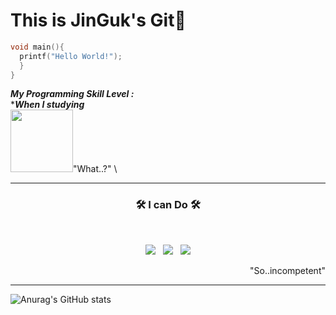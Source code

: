 This is JinGuk's Git👋
==
```C++
void main(){
  printf("Hello World!");
  }
}
```

___My Programming Skill Level :___    
****When I studying***   
<img src = "https://user-images.githubusercontent.com/98131981/150469609-8b0ccf68-be76-423d-a605-fcf090da0bfa.png" width="100" height = "100"/>"What..?"
\



<hr/>
<h3 align="center"><b>🛠 I can Do 🛠</b></h3>
</br>
<p align="center">
<img src="https://img.shields.io/badge/c++-00599C?style=flat-square&logo=c%2B%2B&logoColor=white"/></a> &nbsp 
<img src="https://img.shields.io/badge/Unity-black?style=flat-square&logo=unity&logoColor=white"/></a> &nbsp
<img src="https://img.shields.io/badge/-C%23-000000?style=flat-square&logo=Csharp&logoColor=white"/></a>

</p>
<p align="right">
  "So..incompetent"
  </p>
<hr/>

![Anurag's GitHub stats](https://github-readme-stats.vercel.app/api?username=MoonLightJG&show_icons=true&theme=tokyonight)



<!---
MoonLightJG/MoonLightJG is a ✨ special ✨ repository because its `README.md` (this file) appears on your GitHub profile.
You can click the Preview link to take a look at your changes.
--->

